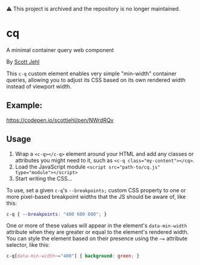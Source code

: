 :warning: This project is archived and the repository is no longer maintained. 

# cq
A minimal container query web component

<p>By <a href="https://scottjehl.com">Scott Jehl</a></p>

This `c-q` custom element enables very simple "min-width" container queries, allowing you to adjust its CSS based on its own rendered width instead of viewport width.

## Example:
https://codepen.io/scottjehl/pen/NWrdRQv

## Usage

1. Wrap a `<c-q></c-q>` element around your HTML and add any classes or attributes you might need to it, such as `<c-q class="my-content"></cq>`. 
2. Load the JavaScript module `<script src="path-to/cq.js" type="module"></script>`
3. Start writing the CSS...

To use, set a given `c-q`'s `--breakpoints;` custom CSS property to one or more pixel-based breakpoint widths that the JS should be aware of, like this:

```css
c-q { --breakpoints: "400 600 800"; }
```

One or more of these values will appear in the element's `data-min-width` attribute when they are greater or equal to the element's rendered width. You can style the element based on their presence using the `~=` attribute selector, like this:

```css
c-q[data-min-width~="400"] { background: green; }
```



